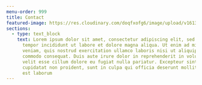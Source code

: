 ```yaml
---
menu-order: 999
title: Contact
featured-image: https://res.cloudinary.com/doqfxofg6/image/upload/v1613035101/samples/ecommerce/accessories-bag.jpg
sections:
  - type: text_block
    text: Lorem ipsum dolor sit amet, consectetur adipiscing elit, sed do eiusmod
      tempor incididunt ut labore et dolore magna aliqua. Ut enim ad minim
      veniam, quis nostrud exercitation ullamco laboris nisi ut aliquip ex ea
      commodo consequat. Duis aute irure dolor in reprehenderit in voluptate
      velit esse cillum dolore eu fugiat nulla pariatur. Excepteur sint occaecat
      cupidatat non proident, sunt in culpa qui officia deserunt mollit anim id
      est laborum
---
```

